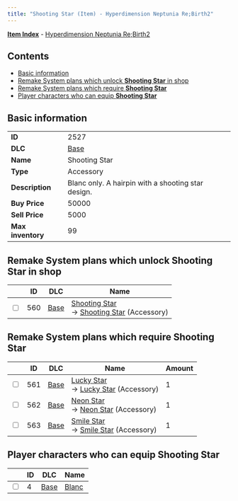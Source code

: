 ```yaml
---
title: "Shooting Star (Item) - Hyperdimension Neptunia Re;Birth2"
---
```


[**Item Index**](/neptunia/rb2/item/index.html) - [Hyperdimension Neptunia Re;Birth2](/neptunia/rb2)

## Contents

- [Basic information](#basic-information)
- [Remake System plans which unlock **Shooting Star** in shop](#remake-system-plans-which-unlock-shooting-star-in-shop)
- [Remake System plans which require **Shooting Star**](#remake-system-plans-which-require-shooting-star)
- [Player characters who can equip **Shooting Star**](#player-characters-who-can-equip-shooting-star)

## Basic information

|   |   |
| -- | -- |
| **ID** | 2527 |
| **DLC** | [Base](/neptunia/rb2/dlc/0-base.html) |
| **Name** | Shooting Star |
| **Type** | Accessory |
| **Description** | Blanc only. A hairpin with a shooting star design. |
| **Buy Price** | 50000 |
| **Sell Price** | 5000 |
| **Max inventory** | 99 |

## Remake System plans which unlock **Shooting Star** in shop

|    | ID | DLC | Name |
| -- | -- | --- | ---- |
| <input type="checkbox" id="rb2-remake-0-560" class="trackbox" /> | 560 | [Base](/neptunia/rb2/dlc/0-base.html) | [Shooting Star](/neptunia/rb2/remake/0-560-shooting-star.html)<br />→ [Shooting Star](/neptunia/rb2/item/0-2527-shooting-star.html) (Accessory) |

## Remake System plans which require **Shooting Star**

|    | ID | DLC | Name | Amount |
| -- | -- | --- | ---- | ------ |
| <input type="checkbox" id="rb2-remake-0-561" class="trackbox" /> | 561 | [Base](/neptunia/rb2/dlc/0-base.html) | [Lucky Star](/neptunia/rb2/remake/0-561-lucky-star.html)<br />→ [Lucky Star](/neptunia/rb2/item/0-2528-lucky-star.html) (Accessory) | 1 |
| <input type="checkbox" id="rb2-remake-0-562" class="trackbox" /> | 562 | [Base](/neptunia/rb2/dlc/0-base.html) | [Neon Star](/neptunia/rb2/remake/0-562-neon-star.html)<br />→ [Neon Star](/neptunia/rb2/item/0-2529-neon-star.html) (Accessory) | 1 |
| <input type="checkbox" id="rb2-remake-0-563" class="trackbox" /> | 563 | [Base](/neptunia/rb2/dlc/0-base.html) | [Smile Star](/neptunia/rb2/remake/0-563-smile-star.html)<br />→ [Smile Star](/neptunia/rb2/item/0-2530-smile-star.html) (Accessory) | 1 |

## Player characters who can equip **Shooting Star**

|    | ID | DLC | Name |
| -- | -- | --- | ---- |
| <input type="checkbox" id="rb2-player-0-4" class="trackbox" /> | 4 | [Base](/neptunia/rb2/dlc/0-base.html) | [Blanc](/neptunia/rb2/player/0-4-blanc.html) |